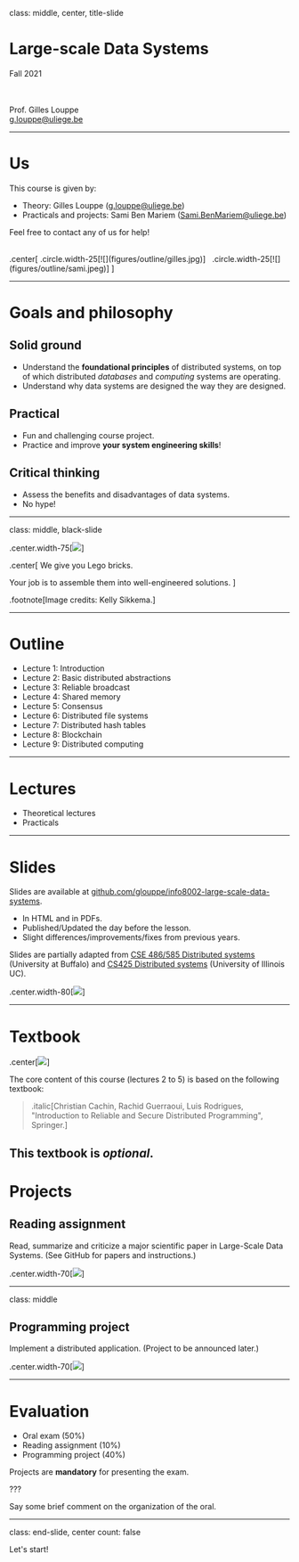 class: middle, center, title-slide

# Large-scale Data Systems

Fall 2021

<br><br>
Prof. Gilles Louppe<br>
[g.louppe@uliege.be](g.louppe@uliege.be)

---

# Us

This course is given by:
- Theory: Gilles Louppe ([g.louppe@uliege.be](mailto:g.louppe@uliege.be))
- Practicals and projects: Sami Ben Mariem ([Sami.BenMariem@uliege.be](mailto:Sami.BenMariem@uliege.be))

Feel free to contact any of us for help!

<br>
.center[
.circle.width-25[![](figures/outline/gilles.jpg)] &nbsp;
.circle.width-25[![](figures/outline/sami.jpeg)]
]

---

# Goals and philosophy

## Solid ground

- Understand the **foundational principles** of distributed systems, on top of
which distributed *databases* and *computing* systems are operating.
- Understand why data systems are designed the way they are designed.

## Practical

- Fun and challenging course project.
- Practice and improve **your system engineering skills**!

## Critical thinking

- Assess the benefits and disadvantages of data systems.
- No hype!

---

class: middle, black-slide

.center.width-75[![](./figures/outline/lego.jpg)]

.center[
We give you Lego bricks.

Your job is to assemble them into well-engineered solutions.
]

.footnote[Image credits: Kelly Sikkema.]


---

# Outline

- Lecture 1: Introduction
- Lecture 2: Basic distributed abstractions
- Lecture 3: Reliable broadcast
- Lecture 4: Shared memory
- Lecture 5: Consensus
- Lecture 6: Distributed file systems
- Lecture 7: Distributed hash tables
- Lecture 8: Blockchain
- Lecture 9: Distributed computing

---

# Lectures

- Theoretical lectures
- Practicals

---

# Slides

Slides are available at [github.com/glouppe/info8002-large-scale-data-systems](https://github.com/glouppe/info8002-large-scale-data-systems).
- In HTML and in PDFs.
- Published/Updated the day before the lesson.
- Slight differences/improvements/fixes from previous years.

Slides are partially adapted from [CSE 486/585 Distributed systems](https://www.cse.buffalo.edu/~stevko/courses/cse486/spring16/schedule.html) (University at Buffalo) and
[CS425 Distributed systems](https://courses.engr.illinois.edu/cs425/fa2017/lectures.html) (University of Illinois UC).

.center.width-80[![](figures/outline/slides.png)]

---

# Textbook

.center[![](figures/outline/textbook.jpg)]

The core content of this course (lectures 2 to 5) is based on the following textbook:

> .italic[Christian Cachin, Rachid Guerraoui, Luis Rodrigues, "Introduction to Reliable and Secure Distributed Programming", Springer.]

This textbook is *optional*.
---

# Projects

## Reading assignment

Read, summarize and criticize a major scientific paper in Large-Scale Data Systems.
(See GitHub for papers and instructions.)

.center.width-70[![](figures/outline/mr-paper.png)]

---

class: middle

## Programming project

Implement a distributed application. (Project to be announced later.)

.center.width-70[![](figures/outline/blockchain.png)]

---

# Evaluation

- Oral exam (50%)
- Reading assignment (10%)
- Programming project (40%)

Projects are **mandatory** for presenting the exam.

???

Say some brief comment on the organization of the oral.

---

class: end-slide, center
count: false

Let's start!
